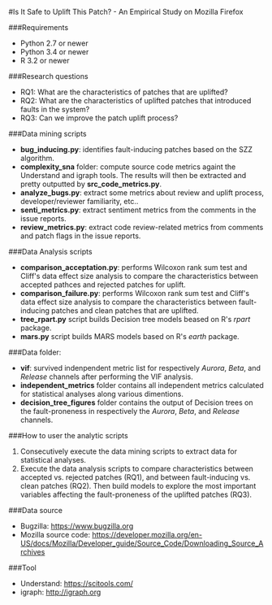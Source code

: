 #Is It Safe to Uplift This Patch? - An Empirical Study on Mozilla Firefox

###Requirements
- Python 2.7 or newer
- Python 3.4 or newer
- R 3.2 or newer

###Research questions
- RQ1: What are the characteristics of patches that are uplifted?
- RQ2: What are the characteristics of uplifted patches that introduced faults in the system?
- RQ3: Can we improve the patch uplift process?

###Data mining scripts
- **bug_inducing.py**: identifies fault-inducing patches based on the SZZ algorithm.
- **complexity_sna** folder: compute source code metrics againt the Understand and igraph tools. The results will then be extracted and pretty outputted by **src_code_metrics.py**.
- **analyze_bugs.py**: extract some metrics about review and uplift process, developer/reviewer familiarity, etc..
- **senti_metrics.py**: extract sentiment metrics from the comments in the issue reports.
- **review_metrics.py**: extract code review-related metrics from comments and patch flags in the issue reports.

###Data Analysis scripts
- **comparison_acceptation.py**: performs Wilcoxon rank sum test and Cliff's data effect size analysis to compare the characteristics between accepted pathces and rejected patches for uplift.
- **comparison_failure.py**:  performs Wilcoxon rank sum test and Cliff's data effect size analysis to compare the characteristics between fault-inducing patches and clean patches that are uplifted.
- **tree_rpart.py** script builds Decision tree models beased on R's _rpart_ package.
- **mars.py** script builds MARS models based on R's _earth_ package.

###Data folder:
- **vif**: survived indenpendent metric list for respectively _Aurora_, _Beta_, and _Release_ channels after performing the VIF analysis.
- **independent_metrics** folder contains all independent metrics calculated for statistical analyses along various dimentions.
- **decision_tree_figures** folder contains the output of Decision trees on the fault-proneness in respectively the _Aurora_, _Beta_, and _Release_ channels.
 
###How to user the analytic scripts
1. Consecutively execute the data mining scripts to extract data for statistical analyses.
2. Execute the data analysis scripts to compare characteristics between accepted vs. rejected patches (RQ1), and between fault-inducing vs. clean patches (RQ2). Then build models to explore the most important variables affecting the fault-proneness of the uplifted patches (RQ3).

###Data source
- Bugzilla: https://www.bugzilla.org
- Mozilla source code: https://developer.mozilla.org/en-US/docs/Mozilla/Developer_guide/Source_Code/Downloading_Source_Archives

###Tool
- Understand: https://scitools.com/
- igraph: http://igraph.org
